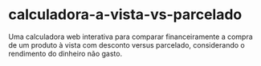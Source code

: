 # calculadora-a-vista-vs-parcelado
Uma calculadora web interativa para comparar financeiramente a compra de um produto à vista com desconto versus parcelado, considerando o rendimento do dinheiro não gasto.
